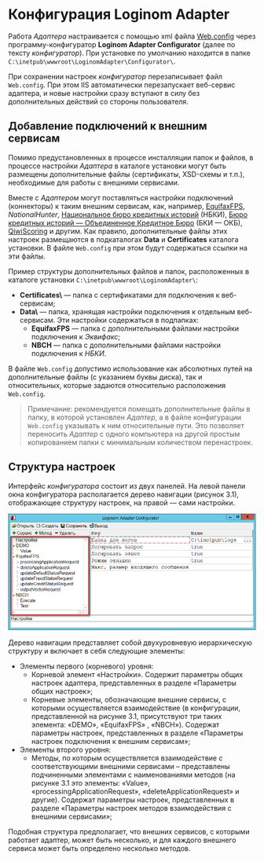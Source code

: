 # Конфигурация Loginom Adapter

Работа *Адаптера* настраивается с помощью xml файла [Web.config](https://ru.wikipedia.org/wiki/Web.config) через программу-конфигуратор **Loginom Adapter Configurator** (далее по тексту *конфигуратор*). При установке по умолчанию находится в папке `C:\inetpub\wwwroot\LoginomAdapter\Configurator\`.

При сохранении настроек *конфигуратор* перезаписывает файл `Web.config`. При этом IIS автоматически перезапускает веб-сервис адаптера, и новые настройки сразу вступают в силу без дополнительных действий со стороны пользователя.

## Добавление подключений к внешним сервисам

Помимо предустановленных в процессе инсталляции папок и файлов, в процессе настройки *Адаптера* в каталоге установки могут быть размещены дополнительные файлы (сертификаты, XSD-схемы и т.п.), необходимые для работы с внешними сервисами.

Вместе с *Адаптером* могут поставляться настройки подключений (коннекторы) к таким внешним сервисам, как, например, [EquifaxFPS](https://www.equifax.ru), *NationalHunter*, [Национальное бюро кредитных историй](https://www.nbki.ru/) (НБКИ), [Бюро кредитных историй — Объединенное Кредитное Бюро](https://bki-okb.ru) (БКИ — ОКБ), [QiwiScoring](https://corp.qiwi.com/business/banks/scoring.action) и другим. Как правило, дополнительные файлы этих настроек размещаются в подкаталогах **Data** и **Certificates** каталога установки. В файле `Web.config` при этом будут содержаться ссылки на эти файлы.

Пример структуры дополнительных файлов и папок, расположенных в каталоге установки `C:\inetpub\wwwroot\LoginomAdapter\`:

* **Certificates\\** — папка с сертификатами для подключения к веб-сервисам;
* **Data\\** — папка, хранящая настройки подключения к отдельным веб-сервисам. Эти настройки содержаться в подпапках:
  * **EquifaxFPS** — папка с дополнительными файлами настройки подключения к *Эквифакс*;
  * **NBCH** — папка с дополнительными файлами настройки подключения к *НБКИ*.

В файле `Web.config` допустимо использование как абсолютных путей на дополнительные файлы (с указанием буквы диска), так и относительных, которые задаются относительно расположения `Web.config`.

> Примечание: рекомендуется помещать дополнительные файлы в папку, в которой установлен *Адаптер*, а в файле конфигурации `Web.config` указывать к ним относительные пути. Это позволяет переносить *Адаптер* с одного компьютера на другой простым копированием папки с минимальным количеством перенастроек.

## Структура настроек

Интерфейс *конфигуратора* состоит из двух панелей. На левой панели окна конфигуратора располагается дерево навигации (рисунок 3.1), отображающее структуру настроек, на правой — сами настройки.

![Рисунок 3.1 – Дерево навигации настроек](./images/adapter_navigation_tree.png)

Дерево навигации представляет собой двухуровневую иерархическую структуру и включает в себя следующие элементы:

* Элементы первого (корневого) уровня:
  * Корневой элемент «Настройки». Содержит параметры общих настроек адаптера, представленных в разделе «Параметры общих настроек»;
  * Корневые элементы, обозначающие внешние сервисы, с которыми осуществляется взаимодействие (в конфигурации, представленной на рисунке 3.1, присутствуют три таких элемента: «DEMO», «EquifaxFPS» , «NBCH»). Содержат параметры настроек, представленных в разделе «Параметры настроек подключения к внешним сервисам»;
* Элементы второго уровня:
  * Методы, по которым осуществляется взаимодействие с соответствующими внешними сервисами – представлены подчиненными элементами с наименованиями методов (на рисунке 3.1 это элементы: «Value», «processingApplicationRequest», «deleteApplicationRequest» и другие). Содержат параметры настроек, представленных в разделе «Параметры настроек методов взаимодействия с внешними сервисами»;

Подобная структура предполагает, что внешних сервисов, с которыми работает адаптер, может быть несколько, и для каждого внешнего сервиса может быть определено несколько методов.
